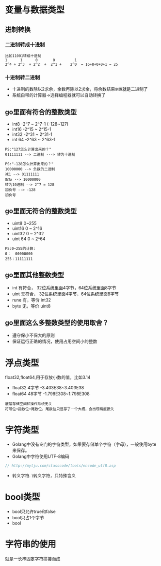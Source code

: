 # 变量与数据类型

## 进制转换

### 二进制转成十进制

```
比如11001转成十进制
1      1      0       0         1
2^4 + 2^3  + 2^2  +  2^1 +    2^0  = 16+8+0+0+1 = 25
```

### 十进制转二进制

* 十进制的数除以2求余，余数再除以2求余，将余数结果`倒置`就是二进制了
* 系统自带的计算器->选择编程器就可以自动转换了

## go里面有符合的整数类型

* int8 -2^7 ~ 2^7-1 (-128~127) 
* int16 -2^15 ~ 2^15-1
* int32  -2^31 ~ 2^31-1
* int 64  -2^63 ~ 2^63-1

```
PS:"127怎么计算出来的？"
01111111 --> 二进制 ---> 转为十进制

PS:"-128怎么计算出来的？"
10000000 --> 负数的二进制
减1 --> 01111111 
取反 --> 10000000 
转为10进制 --> 2^7 = 128
加负号 --> -128
加负号 
```

## go里面无符合的整数类型
* uint8 0~255
* uint16 0 ~ 2^16
* uint32  0 ~ 2^32
* uint 64  0 ~ 2^64

```
PS:0~255的计算:
0：  00000000
255：11111111
```

## go里面其他整数类型
* int   有符合， 32位系统里面4字节，64位系统里面8字节
* uint  无符合， 32位系统里面4字节，64位系统里面8字节
* rune  有，等价 int32
* byte  无，等价 uint8

## go里面这么多整数类型的使用取舍？
* 遵守保小不保大的原则
* 保证运行正确的情况，使用占用空间小的整数

# 浮点类型
float32,float64,用于存放小数的值，比如3.14

* float32 4字节 -3.403E38~3.403E38
* float64 48字节 -1.798E308~1.798E308

```
底层存储空间和操作系统无关
符号位+指数位+尾数位，尾数位只是存了一个大概，会出现精度损失
```

# 字符类型
* Golang中没有专门的字符类型，如果要存储单个字符（字母），一般使用byte来保存。
* Golang中字符使用UTF-8编码
```typescript
// http://mytju.com/classcode/tools/encode_utf8.asp
```
* 转义字符. \转义字符，只特殊含义

# bool类型
* bool只允许true和false
* bool只占1个字节
* bool

# 字符串的使用
就是一长串固定字符拼接而成

